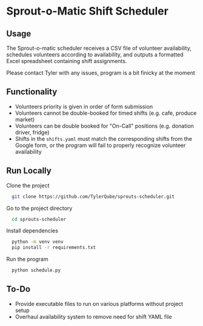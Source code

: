 # Sprout-o-Matic Shift Scheduler

## Usage

The Sprout-o-matic scheduler receives a CSV file of volunteer availability, schedules volunteers according to availability, and outputs a formatted Excel spreadsheet containing shift assignments.

Please contact Tyler with any issues, program is a bit finicky at the moment

## Functionality
- Volunteers priority is given in order of form submission
- Volunteers cannot be double-booked for timed shifts (e.g. cafe, produce market)
- Volunteers can be double booked for "On-Call" positions (e.g. donation driver, fridge)
- Shifts in the `shifts.yaml` must match the corresponding shifts from the Google form, or the program will fail to properly recognize volunteer availability


## Run Locally

Clone the project

```bash
  git clone https://github.com/TylerQube/sprouts-scheduler.git
```

Go to the project directory

```bash
  cd sprouts-scheduler
```

Install dependencies

```bash
  python -m venv venv
  pip install -r requirements.txt
```

Run the program

```bash
  python schedule.py
```

## To-Do
- Provide executable files to run on various platforms without project setup
- Overhaul availability system to remove need for shift YAML file
